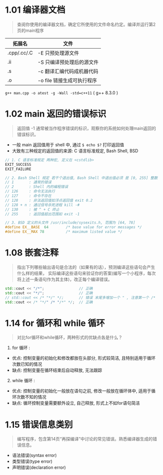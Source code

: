# 1.01 编译器文档
> 查阅你使用的编译器文档，确定它所使用的文件命名约定。编译并运行第2页的main程序

| 拓展名         | 文件                |
|-------------|-------------------|
| .cpp/.cc/.C | -E 只预处理源文件        |
| .ii         | -S 只编译预处理后的源文件    |
| .s          | -c 翻译汇编代码成机器代码    |
| .o          | -o file 链接生成可执行程序 |

`g++ man.cpp -o atest -g -Wall -std=c++11`  ( g++ 8.3.0 )

# 1.02 main 返回的错误标识
> 返回值 -1 通常被当作程序错误的标识，观察你的系统如何处理main返回的错误标识。

- 一般 main 返回值用于 shell 中, 通过 `$ echo $?` 打印返回值
- 大致有三种规定的返回值的来源: C 语言标准规定, Bash Shell,  BSD
```c
// 1. C 语言标准规定 两种宏, 定义在 <cstdlib>
EXIT_SUCCESS
EXIT_FAILURE

// 2. Bash Shell 规定 若干个退出值, Bash Shell 中退出值必须 是 [0, 255] 整数, 超出范围则未定义 其他 Shell 则有不同
// 1       : 通常的错误
// 2       : Shell 内的编程错误
// 126     : 命令无法执行
// 127     : 命令不存在
// 128     : 非法返回值如浮点返回值 exit 0.2
// 128 + n : 通过信号杀死进程 kill -#
// 130     : 被 ^ + C 终止
// 255     : 返回值超出范围如 exit -1

// 3. BSD 定义的头文件 /usr/include/sysexits.h, 范围为 [64, 78]
#define EX__BASE  64        /* base value for error messages */
#define EX__MAX 78          /* maximum listed value */ 
```

# 1.08 嵌套注释
> 指出下列哪些输出语句是合法的（如果有的话），预测编译这些语句会产生什么样的结果，
> 实际编译这些语句来验证你的答案(编写一个小程序，每次将上述一条语句作为其主体)，改正每个编译错误。
```c++
std::cout << "/*";                // 正确
std::cout << "*/";                // 正确
// std::cout << /* "*/" */;       // 错误 末尾多增加一个 " , 注意第一个 /* 在不在引号内
std::cout << /* "*/" /* "/*" */;  // 正确
```

# 1.14 for 循环和 while 循环
> 对比for循环和while循环，两种形式的优缺点各是什么？

1. for 循环 :  
  - 优点: 控制变量的初始化和修改都放在头部分, 形式较简洁, 且特别适用于循环次数已知的情况 
  - 缺点: 控制变量在循环结束后自动释放, 无法跟踪
2. while 循环 : 
  - 优点: 控制变量的初始化一般放在语句之前, 修改一般放在循环体中, 适用于循环次数不知的情况 
  - 缺点: 循环控制变量需要额外设立, 自己释放, 形式上不如for语句简洁

# 1.15 错误信息类别
> 编写程序，包含第14页“再探编译”中讨论的常见错误。熟悉编译器生成的错误信息。

- 语法错误(syntax error)
- 类型错误(type error)
- 声明错误(declaration error)